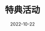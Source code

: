 ---
title: 特典活动
icon: folder
date: 2022-10-22
index: false
category:
  - 攻略
  - 游戏
  - 原神
  - 特典活动
tag:
  - 攻略
  - 原神
article: false
---